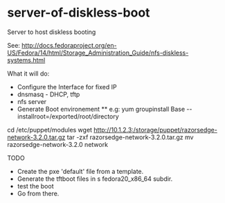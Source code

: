 # server-of-diskless-boot
Server to host diskless booting

See: http://docs.fedoraproject.org/en-US/Fedora/14/html/Storage_Administration_Guide/nfs-diskless-systems.html

What it will do:
* Configure the Interface for fixed IP
* dnsmasq - DHCP, tftp
* nfs server
* Generate Boot environement 
** e.g: yum groupinstall Base --installroot=/exported/root/directory

cd /etc/puppet/modules
wget http://10.1.2.3:/storage/puppet/razorsedge-network-3.2.0.tar.gz
tar -zxf razorsedge-network-3.2.0.tar.gz
mv razorsedge-network-3.2.0 network



TODO
- Create the pxe 'default' file from a template.
- Generate the tftboot files in s fedora20_x86_64 subdir.
- test the boot
- Go from there.
